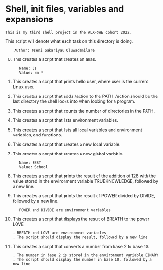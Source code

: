 #	     Shell, init files, variables and expansions
	



	This is my third shell project in the ALX-SWE cohort 2022.

   This script will denote what each task on this directory is doing.



		Author: Oseni Sakariyau Oluwadamilare

0. This creates a script that creates an alias.

    	. Name: ls
    	. Value: rm *

1. This creates a script that prints hello user, where user is the current Linux user.

2. This creates a script that adds /action to the PATH. /action should be the last directory the shell looks into when looking for a program.

3. This creates a script that counts the number of directories in the PATH.

4. This creates a script that lists environment variables.

5. This creates a script that lists all local variables and environment variables, and functions.

6. This creates a script that creates a new local variable.

7. This creates a script that creates a new global variable.

    	. Name: BEST
    	. Value: School

8. This creates a script that prints the result of the addition of 128 with the value stored in the environment variable TRUEKNOWLEDGE, followed by a new line.

9. This creates  a script that prints the result of POWER divided by DIVIDE, followed by a new line.

    	. POWER and DIVIDE are environment variables


10. This creates a script that displays the result of BREATH to the power LOVE

    	. BREATH and LOVE are environment variables
    	. The script should display the result, followed by a new line


11. This creates a script that converts a number from base 2 to base 10.

    	. The number in base 2 is stored in the environment variable BINARY
    	. The script should display the number in base 10, followed by a new line


